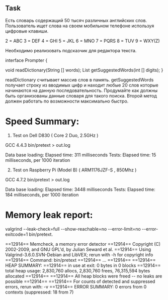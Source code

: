 Task
----------------------------------------------------------------------------------------
Есть словарь содержащий 50 тысяч различных английских слов. 
Пользователь ищет слова на своем мобильном телефоне используя цифровые клавиши.

2 = ABC
3 = DEF
4 = GHI
5 = JKL
6 = MNO
7 = PQRS
8 = TUV
9 = WXY(Z)
 
Необходимо реализовать подсказчик для редактора текста.

interface Prompter {

void readDictionary(String [] words);
List<String> getSuggestedWords(int [] digits);
}
 
readDictionary считывает массив слов в память. getSuggestedWords получает строку из
вводимых цифр и находит любые 20 слов которые начинаются на данную последовательность. 
Продумайте как должны быть организованы данные словаря для такого поиска. 
Второй метод должен работать по возможности максимально быстро.

Speed Summary:
=========================================================================================

1) Test on Dell D830 ( Core 2 Duo, 2.5GHz )

GCC 4.4.3
bin/pretext > out.log

Data base loading: Elapsed time: 311 milliseconds
Tests: 		   Elapsed time: 15 milliseconds, per 1000 iteration

2) Test on Raspberry Pi (Model B) ( ARM1176JZF-S , 850Mhz )

GCC 4.7.2
bin/pretext > out.log

Data base loading: Elapsed time: 3448 milliseconds
Tests: 		   Elapsed time: 184 milliseconds, per 1000 iteration

Memory leak report:
=======================================================================================

valgrind --leak-check=full --show-reachable=no --error-limit=no --error-exitcode=1 bin/pretext.

==12914== Memcheck, a memory error detector
==12914== Copyright (C) 2002-2009, and GNU GPL'd, by Julian Seward et al.
==12914== Using Valgrind-3.6.0.SVN-Debian and LibVEX; rerun with -h for copyright info
==12914== Command: bin/pretext
==12914== 
...
==12914== 
==12914== HEAP SUMMARY:
==12914==     in use at exit: 0 bytes in 0 blocks
==12914==   total heap usage: 2,830,760 allocs, 2,830,760 frees, 76,315,594 bytes allocated
==12914== 
==12914== All heap blocks were freed -- no leaks are possible
==12914== 
==12914== For counts of detected and suppressed errors, rerun with: -v
==12914== ERROR SUMMARY: 0 errors from 0 contexts (suppressed: 18 from 7)
